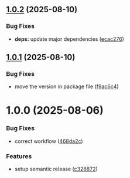 ## [1.0.2](https://github.com/gkalian/haemprojects/compare/v1.0.1...v1.0.2) (2025-08-10)


### Bug Fixes

* **deps:** update major dependencies ([ecac276](https://github.com/gkalian/haemprojects/commit/ecac27642a9be7172b36d6ee8a5265e988c603d6))

## [1.0.1](https://github.com/gkalian/haemprojects/compare/v1.0.0...v1.0.1) (2025-08-10)


### Bug Fixes

* move the version in package file ([f9ac6c4](https://github.com/gkalian/haemprojects/commit/f9ac6c4098af485f7a7d21c14f3a03c901d71b5e))

# 1.0.0 (2025-08-06)


### Bug Fixes

* correct workflow ([468da2c](https://github.com/gkalian/haemprojects/commit/468da2c86a414cfb9f86be4be0b41c9e8e74d905))


### Features

* setup semantic release ([c328872](https://github.com/gkalian/haemprojects/commit/c328872fac8622f2a5559d3e2a5d8ef0b3efa7e9))
